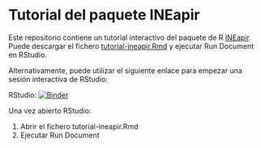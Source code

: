 # Tutorial del paquete INEapir

Este repositorio contiene un tutorial interactivo del paquete de R
[INEapir](https://github.com/es-ine/ineapir/). Puede descargar el fichero
[tutorial-ineapir.Rmd](https://raw.githubusercontent.com/es-ine/tutorial-ineapir/main/tutorial-ineapir.Rmd) y ejecutar Run Document en RStudio.

Alternativamente, puede utilizar el siguiente enlace para empezar una sesión interactiva de RStudio:

RStudio: [![Binder](https://mybinder.org/badge_logo.svg)](https://mybinder.org/v2/gh/es-ine/tutorial-ineapir/main?urlpath=rstudio)

Una vez abierto RStudio:

1. Abrir el fichero tutorial-ineapir.Rmd
2. Ejecutar Run Document